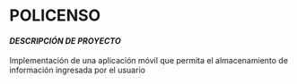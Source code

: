 # POLICENSO

#### *DESCRIPCIÓN DE PROYECTO*

Implementación de una aplicación móvil que permita el almacenamiento de información ingresada por el usuario 
